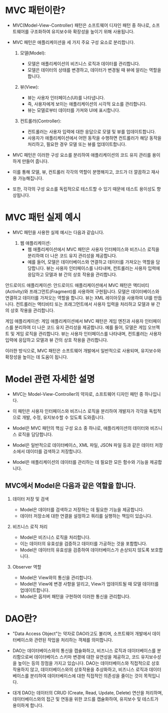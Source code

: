 # MVC 패턴이란?

- MVC(Model-View-Controller) 패턴은 소프트웨어 디자인 패턴 중 하나로, 소프트웨어를 구조화하여 유지보수와 확장성을 높이기 위해 사용됩니다.

- MVC 패턴은 애플리케이션을 세 가지 주요 구성 요소로 분리합니다.

    1. 모델(Model):
        - 모델은 애플리케이션의 비즈니스 로직과 데이터를 관리합니다.
        - 모델은 데이터의 상태를 변경하고, 데이터가 변경될 때 뷰에 알리는 역할을 합니다.

    2. 뷰(View):
        - 뷰는 사용자 인터페이스(UI)를 나타냅니다.
        - 즉, 사용자에게 보이는 애플리케이션의 시각적 요소를 관리합니다.
        - 뷰는 모델로부터 데이터를 가져와 UI에 표시합니다.

    3. 컨트롤러(Controller):
        - 컨트롤러는 사용자 입력에 대한 응답으로 모델 및 뷰를 업데이트합니다.
        - 사용자가 애플리케이션에서 어떤 동작을 수행하면 컨트롤러가 해당 동작을 처리하고,
          필요한 경우 모델 또는 뷰를 업데이트합니다.

- MVC 패턴은 이러한 구성 요소를 분리하여 애플리케이션의 코드 유지 관리를 용이하게 만들어 줍니다.
- 이를 통해 모델, 뷰, 컨트롤러 각각의 역할이 분명해지고, 코드가 더 깔끔하고 재사용 가능해집니다.
- 또한, 각각의 구성 요소를 독립적으로 테스트할 수 있기 때문에 테스트 용이성도 향상됩니다.

# MVC 패턴 실제 예시

- MVC 패턴을 사용한 실제 예시는 다음과 같습니다.

    1. 웹 애플리케이션:
        - 웹 애플리케이션에서 MVC 패턴은 사용자 인터페이스와 비즈니스 로직을 분리하여 더 나은 코드 유지 관리성을 제공합니다.
        - 예를 들어, 모델은 데이터베이스와 연결하고 데이터를 가져오는 역할을 담당합니다. 뷰는 사용자 인터페이스를 나타내며, 컨트롤러는 사용자 입력에 응답하고 모델과 뷰 간의 상호 작용을 관리합니다.

안드로이드 애플리케이션:
안드로이드 애플리케이션에서 MVC 패턴은 액티비티(Activity)와 프래그먼트(Fragment)를 사용하여 구현됩니다. 모델은 데이터베이스와 연결하고 데이터를 가져오는 역할을 합니다. 뷰는 XML 레이아웃을 사용하여 UI를 만듭니다. 컨트롤러는 액티비티 또는 프래그먼트에서 사용자 입력을 처리하고 모델과 뷰 간의 상호 작용을 관리합니다.

게임 애플리케이션:
게임 애플리케이션에서 MVC 패턴은 게임 엔진과 사용자 인터페이스를 분리하여 더 나은 코드 유지 관리성을 제공합니다. 예를 들어, 모델은 게임 오브젝트 및 게임 로직을 관리합니다. 뷰는 사용자 인터페이스를 나타내며, 컨트롤러는 사용자 입력에 응답하고 모델과 뷰 간의 상호 작용을 관리합니다.

이러한 방식으로, MVC 패턴은 소프트웨어 개발에서 일반적으로 사용되며, 유지보수와 확장성을 높이는 데 도움이 됩니다.

# Model 관련 자세한 설명
 - MVC는 Model-View-Controller의 약자로, 소프트웨어 디자인 패턴 중 하나입니다.
 - 이 패턴은 사용자 인터페이스와 비즈니스 로직을 분리하여 개발자가 각각을 독립적으로 개발, 수정, 유지보수할 수 있도록 도와줍니다.

- Model은 MVC 패턴의 핵심 구성 요소 중 하나로, 애플리케이션의 데이터와 비즈니스 로직을 담당합니다.
- Model은 일반적으로 데이터베이스, XML 파일, JSON 파일 등과 같은 데이터 저장소에서 데이터를 검색하고 저장합니다. 
- Model은 애플리케이션의 데이터를 관리하는 데 필요한 모든 함수와 기능을 제공합니다.

## MVC에서 Model은 다음과 같은 역할을 합니다.

1. 데이터 저장 및 검색
    - Model은 데이터를 검색하고 저장하는 데 필요한 기능을 제공합니다.
    - 데이터 저장소에 대한 연결을 설정하고 쿼리를 실행하는 책임이 있습니다.

2. 비즈니스 로직 처리
    - Model은 비즈니스 로직을 처리합니다.
    - 이는 데이터의 유효성을 검증하고 데이터를 가공하는 것을 포함합니다.
    - Model은 데이터의 유효성을 검증하여 데이터베이스가 손상되지 않도록 보호합니다.

3. Observer 역할
    - Model은 View와의 통신을 관리합니다.
    - Model은 View에 변경 사항을 알리고, View가 업데이트될 때 모델 데이터를 업데이트합니다.
    - Model은 옵저버 패턴을 구현하여 이러한 통신을 관리합니다.

# DAO란?
- "Data Access Object"는 약자로 DAO라고도 불리며, 소프트웨어 개발에서 데이터베이스와 관련된 작업을 처리하는 객체를 의미합니다.

- DAO는 데이터베이스와의 통신을 캡슐화하고, 비즈니스 로직과 데이터베이스를 분리함으로써 데이터베이스 스키마 변경에 대한 유연성을 제공하고, 코드 유지보수성을 높이는 등의 장점을 가지고 있습니다. DAO는 데이터베이스와 직접적으로 상호작용하지 않고, 데이터베이스와의 상호작용을 추상화하고, 비즈니스 로직과 데이터베이스를 분리하여 데이터베이스에 대한 직접적인 의존성을 줄이는 것이 목적입니다.

- 대개 DAO는 데이터의 CRUD (Create, Read, Update, Delete) 연산을 처리하며, 데이터베이스와의 접근 및 연동을 위한 코드를 캡슐화하여, 유지보수 및 테스트가 용이하게 합니다.